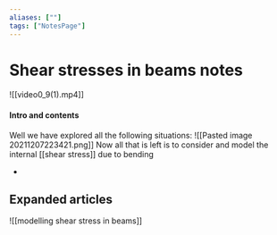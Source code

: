```yaml
---
aliases: [""]
tags: ["NotesPage"]
---
```


# Shear stresses in beams notes
![[video0_9(1).mp4]]

#### Intro and contents
Well we have explored all the following situations:
![[Pasted image 20211207223421.png]]
Now all that is left is to consider and model the internal [[shear stress]] due to bending

- 


## Expanded articles


![[modelling shear stress in beams]]
